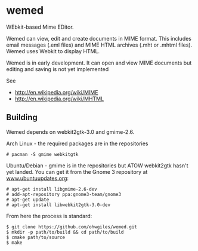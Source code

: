 wemed
=====

WEbkit-based Mime EDitor.

Wemed can view, edit and create documents in MIME format. This includes email messages (.eml files) and MIME HTML archives (.mht or .mhtml files). Wemed uses Webkit to display HTML.

Wemed is in early development. It can open and view MIME documents but editing and saving is not yet implemented

See
- http://en.wikipedia.org/wiki/MIME
- http://en.wikipedia.org/wiki/MHTML


Building
--------

Wemed depends on webkit2gtk-3.0 and gmime-2.6.

Arch Linux - the required packages are in the repositories

	# pacman -S gmime webkitgtk

Ubuntu/Debian - gmime is in the repositories but ATOW webkit2gtk hasn't yet landed. You can get it from the Gnome 3 repository at www.ubuntuupdates.org:

	# apt-get install libgmime-2.6-dev
	# add-apt-repository ppa:gnome3-team/gnome3
	# apt-get update
	# apt-get install libwebkit2gtk-3.0-dev

From here the process is standard:

	$ git clone https://github.com/ohwgiles/wemed.git
	$ mkdir -p path/to/build && cd path/to/build
	$ cmake path/to/source
	$ make



